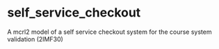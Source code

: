 # self_service_checkout
A mcrl2 model of a self service checkout system for the course system validation (2IMF30)
